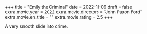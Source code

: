 +++
title = "Emily the Criminal"
date = 2022-11-09
draft = false
extra.movie.year = 2022
extra.movie.directors = "John Patton Ford"
extra.movie.en_title = ""
extra.movie.rating = 2.5
+++

A very smooth slide into crime.<!-- more -->